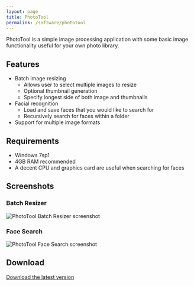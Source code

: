 ```yaml
---
layout: page
title: PhotoTool
permalink: /software/phototool
---
```


PhotoTool is a simple image processing application with some basic image functionality useful for your own photo library.

## Features

- Batch image resizing
  - Allows user to select multiple images to resize
  - Optional thumbnail generation
  - Specify longest side of both image and thumbnails
- Facial recognition
  - Load and save faces that you would like to search for
  - Recursively search for faces within a folder
- Support for multiple image formats

## Requirements

- Windows 7sp1
- 4GB RAM recommended
- A decent CPU and graphics card are useful when searching for faces

## Screenshots

### Batch Resizer 

<img src="{{ 'assets/img/software/screen_phototool_batchresizer' | relative_url }}" alt="PhotoTool Batch Resizer screenshot" />

### Face Search

<img src="{{ 'assets/img/software/screen_phototool_facerecognition' | relative_url }}" alt="PhotoTool Face Search screenshot" />

## Download 

<a href="https://github.com/mrsalmon1976/PhotoTool/releases/latest" class="main">Download the latest version</a>
